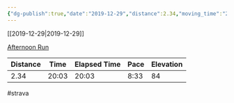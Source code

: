 ```yaml
---
{"dg-publish":true,"date":"2019-12-29","distance":2.34,"moving_time":"20:03","elapsed_time":"20:03","pace":"8:33","total_elevation_gain":84,"url":"https://www.strava.com/activities/2974342705","permalink":"/01-personal/strava/2019-12-29-afternoon-run/","dgPassFrontmatter":true}
---
```



[[2019-12-29\|2019-12-29]]

[Afternoon Run](https://www.strava.com/activities/2974342705)

| Distance | Time  | Elapsed Time | Pace | Elevation |
| -------- | ----- | ------------ | ---- | --------- |
| 2.34     | 20:03 | 20:03        | 8:33 | 84        |




#strava
